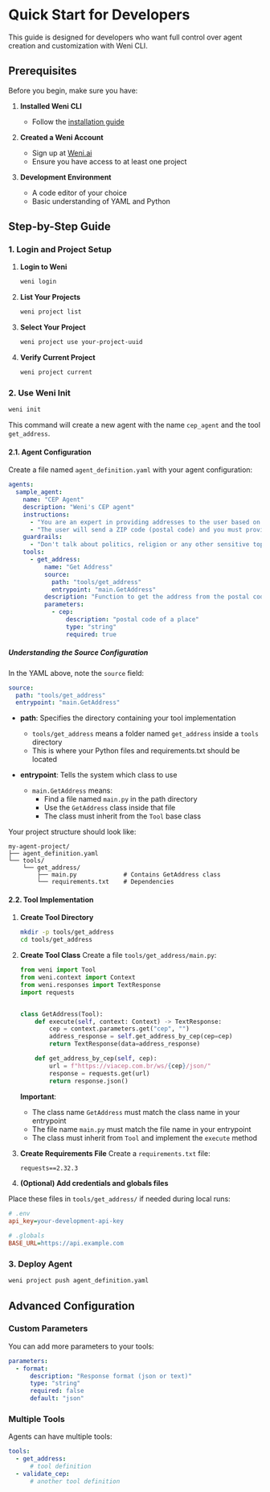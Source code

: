 # Quick Start for Developers

This guide is designed for developers who want full control over agent creation and customization with Weni CLI.

## Prerequisites

Before you begin, make sure you have:

1. **Installed Weni CLI**
   - Follow the [installation guide](installation.md)

2. **Created a Weni Account**
   - Sign up at [Weni.ai](https://weni.ai/)
   - Ensure you have access to at least one project

3. **Development Environment**
   - A code editor of your choice
   - Basic understanding of YAML and Python

## Step-by-Step Guide

### 1. Login and Project Setup

1. **Login to Weni**
   ```bash
   weni login
   ```

2. **List Your Projects**
   ```bash
   weni project list
   ```

3. **Select Your Project**
   ```bash
   weni project use your-project-uuid
   ```

4. **Verify Current Project**
   ```bash
   weni project current
   ```

### 2. Use Weni Init

```bash
weni init
```

This command will create a new agent with the name `cep_agent` and the tool `get_address`.

#### 2.1. Agent Configuration

Create a file named `agent_definition.yaml` with your agent configuration:

```yaml
agents:
  sample_agent:
    name: "CEP Agent"
    description: "Weni's CEP agent"
    instructions:
      - "You are an expert in providing addresses to the user based on a postal code provided by the user"
      - "The user will send a ZIP code (postal code) and you must provide the address corresponding to this code."
    guardrails:
      - "Don't talk about politics, religion or any other sensitive topic. Keep it neutral."
    tools:
      - get_address:
          name: "Get Address"
          source: 
            path: "tools/get_address"
            entrypoint: "main.GetAddress"
          description: "Function to get the address from the postal code"
          parameters:
            - cep:
                description: "postal code of a place"
                type: "string"
                required: true
```

##### Understanding the Source Configuration

In the YAML above, note the `source` field:

```yaml
source: 
  path: "tools/get_address"
  entrypoint: "main.GetAddress"
```

- **path**: Specifies the directory containing your tool implementation
  - `tools/get_address` means a folder named `get_address` inside a `tools` directory
  - This is where your Python files and requirements.txt should be located

- **entrypoint**: Tells the system which class to use
  - `main.GetAddress` means:
    - Find a file named `main.py` in the path directory
    - Use the `GetAddress` class inside that file
    - The class must inherit from the `Tool` base class

Your project structure should look like:
```
my-agent-project/
├── agent_definition.yaml
└── tools/
    └── get_address/
        ├── main.py             # Contains GetAddress class
        └── requirements.txt    # Dependencies
```

#### 2.2. Tool Implementation

1. **Create Tool Directory**
   ```bash
   mkdir -p tools/get_address
   cd tools/get_address
   ```

2. **Create Tool Class**
   Create a file `tools/get_address/main.py`:

   ```python
   from weni import Tool
   from weni.context import Context
   from weni.responses import TextResponse
   import requests


   class GetAddress(Tool):
       def execute(self, context: Context) -> TextResponse:
           cep = context.parameters.get("cep", "")
           address_response = self.get_address_by_cep(cep=cep)
           return TextResponse(data=address_response)

       def get_address_by_cep(self, cep):
           url = f"https://viacep.com.br/ws/{cep}/json/"
           response = requests.get(url)
           return response.json()
   ```

   **Important**: 
   - The class name `GetAddress` must match the class name in your entrypoint
   - The file name `main.py` must match the file name in your entrypoint
   - The class must inherit from `Tool` and implement the `execute` method

3. **Create Requirements File**
   Create a `requirements.txt` file:

   ```txt
   requests==2.32.3
   ```

4. **(Optional) Add credentials and globals files**

Place these files in `tools/get_address/` if needed during local runs:

```ini
# .env
api_key=your-development-api-key
```

```ini
# .globals
BASE_URL=https://api.example.com
```

### 3. Deploy Agent

```bash
weni project push agent_definition.yaml
```

## Advanced Configuration

### Custom Parameters

You can add more parameters to your tools:

```yaml
parameters:
  - format:
      description: "Response format (json or text)"
      type: "string"
      required: false
      default: "json"
```

### Multiple Tools

Agents can have multiple tools:

```yaml
tools:
  - get_address:
      # tool definition
  - validate_cep:
      # another tool definition
```